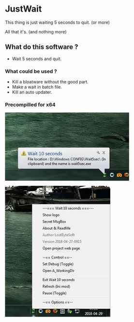 # JustWait
This thing is just waiting 5 seconds to quit. (or more) 

All that it's. (and nothing more)

## What do this software ?

- Wait 5 seconds and quit.

### What could be used ?

- Kill a bloatware without the good part.
- Make a wait in batch file.
- Kill an auto updater.

### Precompilled for x64

![Screenshot](Picture_1.jpg)

![Screenshot](Picture_2.jpg)
